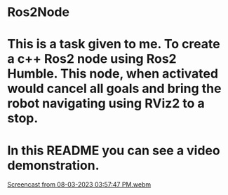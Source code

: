 # Ros2Node
# This is a task given to me. To create a c++ Ros2 node using Ros2 Humble. This node, when activated would cancel all goals and bring the robot navigating using RViz2 to a stop.
# In this README you can see a video demonstration.
[Screencast from 08-03-2023 03:57:47 PM.webm](https://github.com/odowilson/Ros2Node/assets/58129855/3117d41f-5621-4b33-b9ff-e19a43a24d00)

